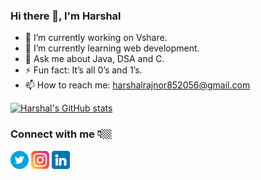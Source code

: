 ### Hi there 👋, I'm Harshal


- 🔭 I’m currently working on Vshare.
- 🌱 I’m currently learning web development.
- 💬 Ask me about Java, DSA and C.
- ⚡ Fun fact: It’s all 0’s and 1’s.
- 📫 How to reach me: harshalrajnor852056@gmail.com

[![Harshal's GitHub stats](https://github-readme-stats.vercel.app/api?username=HarshalRajnoor&theme=dark)](https://github.com/harshal-rajnoor/github-readme-stats)

### Connect with me 👇🏼
[![Twitter](/images/twitter.png)](https://twitter.com/harshal_rajnoor) [![Instagram](/images/instagram.png)](https://www.instagram.com/harshal_rajnoor/) [![Linkedin](/images/linkedin.png)](https://www.linkedin.com/in/harshal-rajnoor-403028195/)
